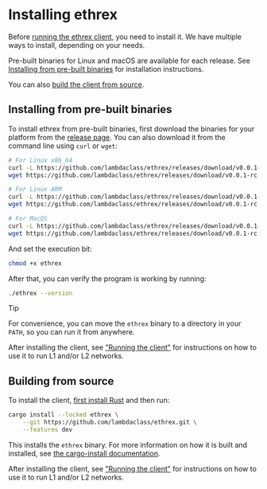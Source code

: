 # Installing ethrex

Before [running the ethrex client](./running.md), you need to install it.
We have multiple ways to install, depending on your needs.

Pre-built binaries for Linux and macOS are available for each release.
See [Installing from pre-built binaries](#installing-from-pre-built-binaries) for installation instructions.

You can also [build the client from source](#building-from-source).

## Installing from pre-built binaries

To install ethrex from pre-built binaries, first download the binaries for your platform from the [release page](https://github.com/lambdaclass/ethrex/releases).
You can also download it from the command line using `curl` or `wget`:

```sh
# For Linux x86_64
curl -L https://github.com/lambdaclass/ethrex/releases/download/v0.0.1-rc.1/ethrex-linux_x86_64 -o ethrex
wget https://github.com/lambdaclass/ethrex/releases/download/v0.0.1-rc.1/ethrex-linux_x86_64 -O ethrex

# For Linux ARM
curl -L https://github.com/lambdaclass/ethrex/releases/download/v0.0.1-rc.1/ethrex-linux_aarch64 -o ethrex
wget https://github.com/lambdaclass/ethrex/releases/download/v0.0.1-rc.1/ethrex-linux_aarch64 -O ethrex

# For MacOS
curl -L https://github.com/lambdaclass/ethrex/releases/download/v0.0.1-rc.1/ethrex-macos_aarch64 -o ethrex
wget https://github.com/lambdaclass/ethrex/releases/download/v0.0.1-rc.1/ethrex-macos_aarch64 -O ethrex
```

And set the execution bit:

```sh
chmod +x ethrex
```

After that, you can verify the program is working by running:

```sh
./ethrex --version
```

> [!TIP]
> For convenience, you can move the `ethrex` binary to a directory in your `PATH`, so you can run it from anywhere.

After installing the client, see ["Running the client"](./running.md) for instructions on how to use it to run L1 and/or L2 networks.

## Building from source

To install the client, [first install Rust](https://www.rust-lang.org/tools/install) and then run:

```sh
cargo install --locked ethrex \
    --git https://github.com/lambdaclass/ethrex.git \
    --features dev
```

This installs the `ethrex` binary.
For more information on how it is built and installed, see [the cargo-install documentation](https://doc.rust-lang.org/cargo/commands/cargo-install.html).

After installing the client, see ["Running the client"](./running.md) for instructions on how to use it to run L1 and/or L2 networks.
